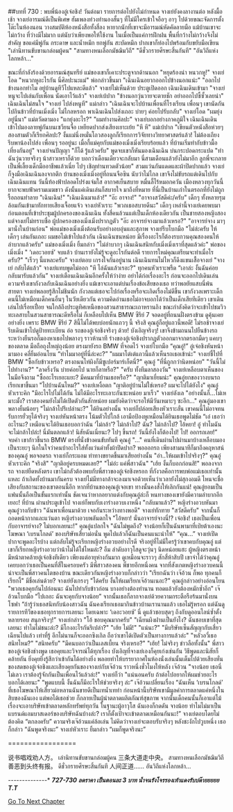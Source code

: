 ##บทที่ 730 : พบพี่น้องอู๋เจ๋อชิง!
วันต่อมา
รายการต่อไปยังไม่กำหนด จางเย่ยังคงลางานต่อ
หลังมื้อเช้า จางเย่อารมณ์ดีเป็นพิเศษ ฮัมเพลงท่วงทำนองสั้นๆ ที่ไม่มีใครเข้าใจอือๆ อาๆ ไปด้วยขณะจัดการตั้งโต๊ะในห้องนอน วางสมบัติห้องหนังสือทั้งสี่ลง หายากนักที่เขาจะมีอารมณ์หัดคัดลายมือ แม้บ้านเขาจะไม่กว้าง ที่ว่างมีไม่มาก แต่นับว่าเพียงพอให้ใช้งาน ในเมื่อเป็นแค่การฝึกฝน พื้นที่กว้างไม่กว้างจึงไม่สำคัญ ขอแค่มีพู่กัน กระดาษ และน้ำหมึก
ยกพู่กัน สะบัดหมึก
ปากเขาก็ท่องไปพร้อมกับขยับมือเขียน
"เล่านิทานขับขานกล่อมผู้คน"
"สามทางหนเลือกมัชฌิมวิถี"
"ดีชั่วกรายศีรษะสิ้นกันที"
"อันวิถีแห่งโลกหล้า..."


ขณะที่กำลังร้องด้วยอารมณ์สุนทรีย์ แม่ของเขาก็เคาะประตูจากด้านนอก "หยุดร้องน่า หนวกหู!"
จางเย่โอด "หนวกหูอะไรกัน นี่ศิลปะนะแม่"
พ่อกล่าวขึ้นมา "เฉินเฉินอยากออกไปข้างนอกแน่ะ"
"ออกไปข้างนอกทำไม อยู่บ้านดูทีวีไปแหละดีแล้ว" จางเย่ไม่เห็นด้วย
ประตูเปิดออก เฉินเฉินเดินเข้ามา "จางเย่ หนูจะไปเล่นกับเพื่อน นัดเอาไว้แล้ว"
จางเย่เบ้ปาก "ข้างนอกวุ่นวายจะตายชัก อย่าออกไปซี้ซั้วเลยน่า"
เฉินเฉินไม่สนใจ "จางเย่ ไปส่งหนูที"
แม่กล่าว "เฉินเฉินจะไปบ้านเพื่อนที่โรงเรียน เพื่อนๆ เขานัดกันไปกินข้าวที่บ้านเมิ่งเมิ่ง ไม่ไกลหรอก พาเฉินเฉินไปส่งเถอะ บ่ายๆ ค่อยไปรับกลับ"
จางเย่โอด "ผมยุ่งอยู่นี่นา"
แม่ตวัดตามอง "แกยุ่งอะไร?"
"ผมทำงานศิลปะ" จางเย่บอกอย่างภาคภูมิใจ
เฉินเฉินเดินเข้าไปมองลายพู่กันบนเซวียนจื่อ เหยียดปากส่งเสียงเยาะเย้ย "หึ หึ"
แม่เบ้ปาก "เขียนตัวหนังสือห่วยๆ สองสามตัวก็เรียกศิลปะ? งั้นแม่นึ่งหมั่นโถวสองลูกก็เรียกการวิจัยทางวิทยาศาสตร์แล้ว! ไม่ต้องเถียง รีบพาน้องไปส่ง เพื่อนๆ รออยู่นะ เมื่อกี้แม่คุยกับแม่ของเมิ่งเมิ่งเรียบร้อยแล้ว ที่บ้านเริ่มทำกับข้าวมื้อเที่ยงกันอยู่"
จางเย่จนปัญญา "ก็ได้ รู้แล้วครับ" พูดจบเขาก็หันมองเฉินเฉิน บ่นกระปอดกระแปด "ทำฉันวุ่นวายจริงๆ น้าสาวเหราก็ด้วย บอกว่าเดือนเดียวจะกลับมา นี่สามเดือนแล้วยังไม่มาอีก ลูกพี่จะกลายเป็นพี่เลี้ยงเด็กมืออาชีพแล้วเนี่ย ไปๆ เชิญท่านทวดตัวน้อย"
สวมแว่นกันแดดและผ้าปิดปากแล้ว จางเย่ก็จูงมือเฉินเฉินลงจากตึก บ้านของเมิ่งเมิ่งอยู่ที่ถนนจือซิน นับว่าไม่ไกล เขาจึงไม่ขับรถแต่เดินไปกับเฉินเฉินแทน
วันนี้ท้องฟ้าปลอดโปร่งแจ่มใส อากาศเย็นสบาย หมื่นลี้ไร้หมอกควัน เมืองหลวงทุกวันนี้ ยากจะพบฟ้าครามเมฆขาว ดังนั้นแค่เดินเล่นก็สบายใจ
มาถึงที่หมาย ที่นี่เป็นบ้านเก่าในตรอกที่ยังไม่ถูกรื้อถอนทำลาย
"เฉินเฉิน!"
"เฉินเฉินมาแล้ว!"
"อ๊ะ อาจาง!"
"อาจางสวัสดีค่ะ/ครับ"
เด็กๆ ทั้งหลายรุมล้อมกันเข้ามาทักทายเสียงเจื้อยแจ้ว
จางเย่หัวเราะ "พวกเธอสบายดีนะ"
เด็กๆ เหล่านี้จางเย่เคยพบมาก่อนตอนที่เข้าประชุมผู้ปกครองของเฉินเฉิน ทั้งสี่คนล้วนแต่เป็นเด็กห้องเดียวกัน เป็นชายสองหญิงสอง แต่จางเย่ไม่ทราบชื่อ
ผู้ปกครองของเมิ่งเมิ่งปรากฏตัว
"อ๊ะ อาจารย์จางมาแล้วเหรอ?"
"อาจารย์จาง มาๆ มานั่งในบ้านก่อน"
พ่อแม่ของเมิ่งเมิ่งต้อนรับอย่างอบอุ่นและสุภาพ
จางเย่รีบโบกมือ "ไม่ล่ะครับ ให้เด็กๆ เล่นกันเถอะ ผมขอไม่เข้าไปแล้วกัน เฉินเฉินซนหน่อย มีเรื่องอะไรก็ต้องรบกวนคุณสองคนให้ลำบากแล้วครับ"
แม่ของเมิ่งเมิ่ง ยิ้มกล่าว "ไม่ลำบากๆ เฉินเฉินสนิทกับเมิ่งเมิ่งเราที่สุดแล้วค่ะ"
พ่อของเมิ่งเมิ่ง " ‘เดอะวอยซ์’ จบแล้ว บ้านเรายังไม่รู้จะดูอะไรกันต่อดี รายการใหม่คุณเตรียมจะทำเมื่อไรครับ?"
"เร็วๆ นี้แหละครับ" จางเย่ตอบ
เกรงใจกันอยู่นาน
เฉินเฉินทนไม่ไหวก็ดึงแขนเสื้อจางเย่ "จางเย่ กลับได้แล้ว"
จางเย่แทบพูดไม่ออก "หึ ไล่ฉันแล้วเรอะ?"
ทุกคนหัวเราะพรืด
“เอาล่ะ งั้นฉันค่อยกลับมารับแล้วกัน” จางเย่เตือนเฉินเฉินอีกครั้งให้ว่าง่าย อย่าได้ก่อเรื่องอะไร ก่อนจะออกไปเดินเล่น ความจริงเขากังวลกับเฉินเฉินอย่างยิ่ง แม้เขาจะเอาแต่บ่นเรื่องข้อเสียของเธอ ทว่าพอยัยแสบนี่พ้นสายตา จางเย่พลอยรู้สึกไม่ชินนัก กังวลแต่เธอจะไปก่อเรื่องหรือจะเกิดเรื่องไม่ดีขึ้น เขากังวลเพราะเด็กคนนี้ไม่เหมือนเด็กคนอื่นๆ ในวัยเดียวกัน ความคิดอ่านเธอไม่อาจบอกได้ว่าเป็นเด็กเสียทีเดียว
เขาเดินเล่นไปเรื่อยเปื่อย
จนใกล้ถึงประตูทิศเหนือของสวนสาธารณะเถาหรานถิง
ขณะกำลังคิดว่าจะเข้าไปชมวิวทะเลสาบในสวนสาธารณะดีหรือไม่ ก็เหลือบไปเห็น BMW ซีรีย์ 7 จอดอยู่ที่ถนนฝั่งตรงข้าม ดูคุ้นเคยอย่างยิ่ง เพราะ BMW ซีรีย์ 7 สีนี้ไม่ได้พบบ่อยนักแถวๆ นี้ จริงสิ คุณอู๋ก็อยู่แถวนี้พอดี! ไม่รอช้าจางเย่รีบเดินเข้าไปดูป้ายทะเบียน อ่อ รถของอู๋เจ๋อชิงจริงๆ ด้วย! บังเอิญจริงๆ! เขาจึงข้ามถนนไปยืนข้างรถ ระหว่างยืนรอก็มองหาเธอไปพลางๆ
ราวห้านาที
ร่างของอู๋เจ๋อชิงปรากฏตัวออกมาจากตรอกมืดๆ แคบๆ ของตลาด มือถือถุงใหญ่ถุงน้อย ตรงมายังรถ BMW ที่จอดไว้
จางเย่โบกมือ “คุณอู๋!”
อู๋เจ๋อชิงหันหน้ามามอง คลี่ยิ้มอ่อนโยน “ทำไมมาอยู่ที่นี่ล่ะคะ?”
"ผมมาโต๋เต๋แถวนี้แล้วเห็นรถเธอเข้าน่ะ" จางเย่ชี้ไปที่ BMW "ซื้อกับข้าวเหรอ? ตรงถนนไท่ผิงก็มีซูเปอร์มาร์เก็ตนี่?"
คุณอู๋ "ที่นี่ถูกกว่านิดหน่อย"
"วันนี้ไม่ไปทำงาน?"
"ลาครึ่งวัน บ่ายค่อยไป นายก็ลาหรือ?"
"ครับ ทั้งทีมลาสองวัน" จางเย่เหลือบตาเห็นของในมือจึงถาม "ซื้ออะไรเยอะแยะ? มีคนมาที่บ้านเธอหรือ?"
"ญาติมาเยี่ยมน่ะ" คุณอู๋ยกของวางบนรถ เรียกเขาขึ้นมา "ไปบ้านฉันไหม?"
จางเย่เหงื่อตก "ญาติอยู่บ้านไม่ใช่เหรอ? ผมจะไปได้ยังไง"
คุณอู๋หัวเราะคิก "มีอะไรไปไม่ได้กัน ไม่ได้มีอะไรทะเลาะกันซะหน่อย มาเร็ว"
จางเย่ลังเล "อย่างนั้นก็...ไม่เหมาะมั้ง? เราสองคนยังไม่ได้เปิดตัวกันสักหน่อย ผมยังคิดว่าจะรอให้มีวันเหมาะๆ ซะอีก..."
คุณอู๋มองเขาพลางยิ้มน้อยๆ "ไม่กล้าไปรึเปล่านะ?"
ได้ยินอย่างนั้น จางเย่ก็ปล่อยเสียงหัวเราะลั่น เขาคนนี้ไม่อาจทนรับการยั่วยุได้จริงๆ จางเย่หันหน้าตรง โน้มตัวไปใกล้ เอามือป้องหูเหมือนได้ยินเธอพูดไม่ชัด “เอ๋ เธอว่าอะไรนะ? เหมือนจะได้ยินเธอบอกว่าฉัน ‘ไม่กล้า’? ไม่กล้าไป? ฉัน? ไม่กล้าไป? ไอ้หยา! อู๋ ทำไมฉันจะไม่กล้าไปล่ะ! นี่มันตลกแล้ว! นิสัยฉันเนี่ยนะ? ไปๆ ขึ้นรถ! วันนี้ยังไงก็ต้องไป! ไป! ออกรถเลย!” จบคำ เขาก้าวขึ้นรถ BMW ตรงที่นั่งข้างคนขับทันที
คุณอู๋ "..."
คนที่เดินผ่านไปผ่านมาบ้างเหลือบมองเป็นระยะๆ นึกในใจว่าคนบ้าอะไรใส่ทั้งแว่นดำทั้งผ้าปิดปาก?
พอออกรถ เพียงสามนาทีก็มาถึงคฤหาสน์ของคุณอู๋
พอจอดรถ จางเย่ก็กระแอม ท่าทางขยาดขึ้นมาเสียอย่างนั้น "อ่า..ให้ผมเข้าไปจริงๆ?"
คุณอู๋หัวเราะคิก "จริงสิ"
"ญาติอยู่ครบหมดเลย?"
"ไม่อ่ะ แค่พี่สาวฉัน"
"เฮ้ย งั้นก็บอกก่อนสิ!"
พอลงจากรถ จางเย่ยืดหลังตรง เขาไม่กลัวต้องพบกับพี่สาวของอู๋เจ๋อชิงหรอก ที่กังวลคือการพบพ่อแม่เธอเท่านั้นแหละ ถ้าเกิดทั้งบ้านมากันครบ จางเย่ไม่มีทางกล้าจะลงมาเจอด้วยเห็นว่าเวลายังไม่สุกงอมดี ไหนจะชื่อเสียงกับสถานะของเขาตอนนี้อีก หากที่บ้านของคุณอู๋เจอเขา ทางนั้นคงสั่งให้เลิกกันแน่!
คุณอู๋ยอมเป็นแฟนนั้นถือเป็นขั้นแรกเท่านั้น ชัดเจนว่าหากอยากแต่งกับคุณอู๋ล่ะก็ หนทางของเขายังมีความลำบากอีกเยอะ!
ที่บ้าน
ผ่านประตูเข้าไป จางเย่ก็พบกับเงาร่างอวบเงาหนึ่ง
"กลับมาแล้ว?" หญิงร่างอวบหันมา
คุณอู๋วางกับข้าว "ฉันพาเพื่อนมาด้วย เจอกันระหว่างทางพอดี"
จางเย่ทักทาย "สวัสดีครับ" จากนั้นก็ถอดหน้ากากและแว่นตา
หญิงร่างอวบพลันตกใจ "ไอ้หยา! นั่นอาจารย์จางนี่!? เจ๋อชิง! เธอเป็นเพื่อนกับอาจารย์จาง? ไม่บอกเลยนะ!"
คุณอู๋แปลกใจ "ฉันไม่พูดถึง? จางน้อยก็เป็นฉันพามาที่เป่ยต้าเองนะ โฆษณา ‘เบรนโกลด์’ ของบริษัทเสี่ยวม่อนั่น พูดไปแล้วก็ฉันเป็นคนแนะนำให้"
“คุณ…” จางเย่เปิดปากจะพูดอะไรบ้าง แต่กลับไม่รู้จะเรียกหญิงร่างอวบอย่างไรดี จริงอยู่ที่ไม่มีใครรู้ว่าเขาคบกับคุณอู๋ แต่เขาก็เรียกหญิงร่างอวบว่าน้าไม่ได้ใช่ไหมล่ะ? อืม ลำดับอาวุโสดูจะวุ่นๆ นิดหน่อยแฮะ ผู้หญิงตรงหน้ามีหน้าตาคล้ายอู๋เจ๋อชิงทีเดียว เพียงแต่อายุห่างกันมาก ดูเหมือนจะราวๆ สักสี่ห้าสิบปี เขาจำได้ว่าคุณอู๋เคยบอกว่าเธอเป็นคนที่สี่ในครอบครัว มีพี่สาวสองคน พี่ชายอีกหนึ่งคน จากที่สังเกตหญิงร่างอวบคนนี้น่าจะเป็นพี่สาวคนโตของบ้าน
ขณะเดียวกันหญิงร่างอวบก็กล่าวว่า "เรียกฉันว่า เจ๊อ้วน ก็พอ ทุกคนก็เรียกงี้"
มีชื่อเล่นด้วย? จางเย่ยังเกรงๆ "ได้ครับ งั้นให้ผมเรียกเจ๊อ้วนเนอะ?"
คุณอู๋กล่าวอย่างอ่อนโยน "พวกเธอคุยกันไปก่อนนะ ฉันไปทำกับข้าวก่อน บางอย่างต้องทำนาน ทอดแล้วยังต้องหมักซ้ำอีก"
เจ๊อ้วนโบกมือ “ไปเถอะ ฉันจะคุยกับจางน้อย” จากนั้นเธอก็ลากจางเย่ด้วยความกระตือรือร้นมานั่งบนโซฟา “ถ้ารู้ว่าเธอสนิทกับน้องสาวฉัน ฉันคงเรียกเธอมากินข้าวบ้านเรานานแล้ว เธอไม่รู้หรอก แต่ฉันดูรายการทีวีของเธอทุกรายการเลยนะ โดยเฉพาะ ‘เดอะวอยซ์’ นี่ ดูแล้วชอบสุดๆ ถึงกับดูออนไลน์ซ้ำตั้งหลายรอบ สนุกจริงๆ!”
จางเย่กล่าว "โอ้ ขอบคุณมากครับ"
"เฉียนผิงฝานเป็นยังไง? ฉันชอบเขาที่สุดเลยนะ ทำไมไม่ชนะล่ะ? มีโกงอะไรกันรึเปล่า?"
"เฮ้ย ไม่มี!"
"แน่นะ?"
"มีบริษัทเซ็นสัญญากับเสี่ยวเฉียนไปแล้ว เท่าที่รู้ อีกไม่นานก็จะออกซิงเกิล ถือว่าเขาได้เปิดตัวเป็นทางการแล้วล่ะ"
"หลัวอวี่เธอสนิทไหม?"
"สนิทครับ"
"มีคนบอกว่าเป็นเลสเบี้ยน จริงเหรอ?"
"เฮ้ย! ไม่จริงๆ ข่าวลือทั้งนั้น"
พี่สาวของอู๋เจ๋อชิงช่างพูด เธอคุยและวิจารณ์ได้ทุกเรื่อง บังเอิญที่จางเย่เองก็คุยเก่งเช่นกัน วิธีพูดและนิสัยก็คล้ายกัน ยิ่งคุยยิ่งรู้สึกว่าเข้ากันได้อย่างยิ่ง พลอยทำให้บรรยากาศในห้องนั่งเล่นนั้นเต็มไปด้วยเสียงหั่นของสดของอู๋เจ๋อชิงและเสียงคุยกันของจางเย่กับเจ๊อ้วน
ราวหนึ่งชั่วโมงให้หลัง
เจ๊อ้วน "จางน้อย เธอนี่ไม่เลว เราต้องรู้จักกันเป็นเพื่อนไว้แล้วล่ะ!"
จางเย่ก็ว่า "แน่นอนครับ ถ้าต่อไปอยากให้ผมช่วยอะไร บอกได้เลยนะ"
“พูดแบบนี้ งั้นฉันก็มีอะไรให้ช่วยจริงๆ ล่ะ” เจ๊อ้วนเปลี่ยนเรื่อง “ฉันเห็น ‘เบรนโกลด์’ ที่เธอโฆษณาให้เสี่ยวม่อหลานฉันขายดีเป็นเทน้ำเทท่า ก่อนหน้านี้บริษัทเขามีมูลค่าการตลาดแค่หนึ่งในสิบของฉันเอง แต่พอได้เธอช่วย ก็กลายเป็นผู้นำตลาดผลิตภัณฑ์สุขภาพ จากนั้นเด็กคนนั้นก็เอาแต่โม้เรื่องจะเอาบริษัทเข้าตลาดหลักทรัพย์ทุกวัน ในฐานะผู้อาวุโส ฉันเองก็กดดัน จางน้อย ทำไมไม่มาเป็นแบรนด์แอมบาสเดอร์ของบริษัทฉันบ้างล่ะ? เราก็ตั้งเป้าจะเข้าตลาดเหมือนกันนะ!”
จางเย่ตอบโดยไม่ต้องคิด “ตกลงครับ”
ความจริงเจ๊อ้วนแค่ล้อเล่น ไม่คิดว่าจางเย่จะตอบรับจริงๆ หลังชะงักไปวูบหนึ่ง เธอก็กล่าว “ฉันพูดจริงนะ”
จางเย่หัวเราะ ยิ้มกล่าว “ผมก็พูดจริงนะ”


=================


说书唱戏劝人方。
เล่านิทานขับขานกล่อมผู้คน
三条大道走中央。
สามทางหนเลือกมัชฌิมวิถี
善恶到头终有报。
ดีชั่วกรายศีรษะสิ้นกันที
人间正道……
อันวิถีแห่งโลกหล้า...


*-*-*-*-*-*-*-*-*-*-*-*-*-*-*
***727-730 ลดราคา เป็นตอนละ 3 บาท น้ำจนรังโจรรองเท้าแดงรับบ่ด๊ายยยยย T.T***


[Go To Next Chapter]( ./31.md)